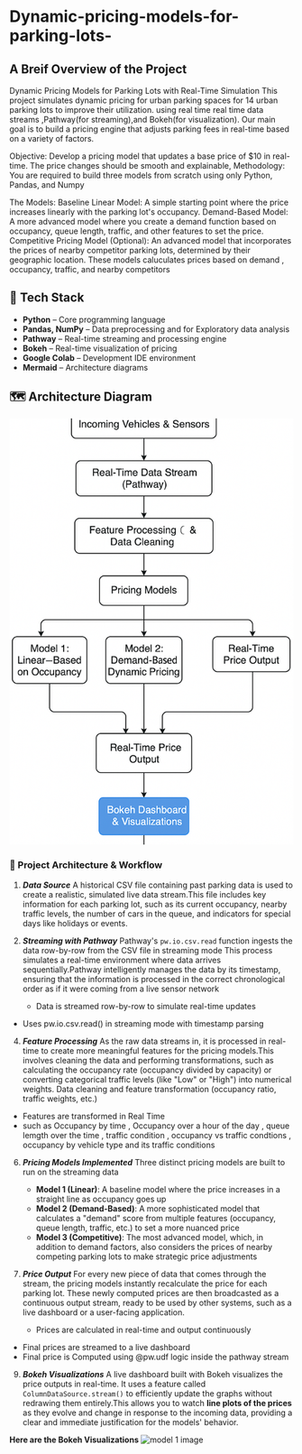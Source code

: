 # Dynamic-pricing-models-for-parking-lots-

## A Breif Overview of the Project 

Dynamic Pricing Models for Parking Lots with Real-Time Simulation
This project simulates dynamic pricing for urban parking spaces for 14 urban parking lots to improve their utilization. 
using real time real time data streams ,Pathway(for streaming),and Bokeh(for visualization).
Our main goal is to build a pricing engine that adjusts parking fees in real-time based on a variety of factors.

Objective: Develop a pricing model that updates a base price of $10 in real-time. The price changes should be smooth and explainable,
Methodology: You are required to build three models from scratch using only Python, Pandas, and Numpy

The Models:
Baseline Linear Model: A simple starting point where the price increases linearly with the parking lot's occupancy.
Demand-Based Model: A more advanced model where you create a demand function based on occupancy, queue length, traffic, and other features to set the price.
Competitive Pricing Model (Optional): An advanced model that incorporates the prices of nearby competitor parking lots, determined by their geographic location.
These models caluculates prices based on demand , occupancy, traffic, and nearby competitors 


## 🧰 Tech Stack
- **Python** – Core programming language
- **Pandas, NumPy** – Data preprocessing and for Exploratory data analysis
- **Pathway** – Real-time streaming and processing engine
- **Bokeh** – Real-time visualization of pricing
- **Google Colab** – Development IDE environment
- **Mermaid** – Architecture diagrams


## 🗺 Architecture Diagram

![Architecture Diagram](architecture.png) 


### 🧠 Project Architecture & Workflow

1.  ***Data Source***
    A historical CSV file containing past parking data is used to create a realistic, simulated live data stream.This file includes key information for each parking lot, such as its current occupancy, nearby traffic levels, the number of cars in the queue, and indicators for special days like holidays or events.

2.  ***Streaming with Pathway***
    Pathway's `pw.io.csv.read` function ingests the data row-by-row from the CSV file in streaming mode This process simulates a real-time environment where data arrives sequentially.Pathway intelligently manages the data by its timestamp, ensuring that the information is processed in the correct chronological order as if it were coming from a live sensor network
    - Data is streamed row-by-row to simulate real-time updates  
   - Uses pw.io.csv.read() in streaming mode with timestamp parsing  

4.  ***Feature Processing***
    As the raw data streams in, it is processed in real-time to create more meaningful features for the pricing models.This involves cleaning the data and performing transformations, such as calculating the occupancy rate (occupancy divided by capacity) or converting categorical traffic levels (like "Low" or "High") into numerical weights.
    Data cleaning and feature transformation (occupancy ratio, traffic weights, etc.)
   - Features are transformed in Real Time
   - such as  Occupancy by time , Occupancy over a hour of the day , queue lemgth over the time , traffic condition ,
   occupancy vs traffic condtions , occupancy by vehicle type and its traffic conditions


6.  ***Pricing Models Implemented***
    Three distinct pricing models are built to run on the streaming data
    * **Model 1 (Linear)**: A baseline model where the price increases in a straight line as occupancy goes up
    * **Model 2 (Demand-Based)**: A more sophisticated model that calculates a "demand" score from multiple features (occupancy, queue length, traffic, etc.) to set a more nuanced price
    * **Model 3 (Competitive)**: The most advanced model, which, in addition to demand factors, also considers the prices of nearby competing parking lots to make strategic price adjustments

7.  ***Price Output***
    For every new piece of data that comes through the stream, the pricing models instantly recalculate the price for each parking lot. These newly computed prices are then broadcasted as a continuous output stream, ready to be used by other systems, such as a live dashboard or a user-facing application.
    - Prices are calculated in real-time and output continuously  
   - Final prices are streamed to a live dashboard
   -  Final price is Computed using @pw.udf logic inside the pathway stream 


9.  ***Bokeh Visualizations***
    A live dashboard built with Bokeh visualizes the price outputs in real-time. It uses a feature called `ColumnDataSource.stream()` to efficiently update the graphs without redrawing them entirely.This allows you to watch **line plots of the prices** as they evolve and change in response to the incoming data, providing a clear and immediate justification for the models' behavior.

**Here are the Bokeh Visualizations** 
![model 1 image](model1image.png)



  




